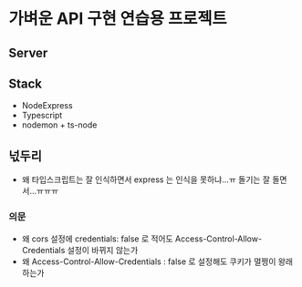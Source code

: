 # 가벼운 API 구현 연습용 프로젝트

## Server

## Stack

- NodeExpress
- Typescript
- nodemon + ts-node

## 넋두리

- 왜 타입스크립트는 잘 인식하면서 express 는 인식을 못하냐...ㅠ 돌기는 잘 돌면서...ㅠㅠㅠ

### 의문

- 왜 cors 설정에 credentials: false 로 적어도 Access-Control-Allow-Credentials 설정이 바뀌지 않는가
- 왜 Access-Control-Allow-Credentials : false 로 설정해도 쿠키가 멀쩡이 왕래하는가
